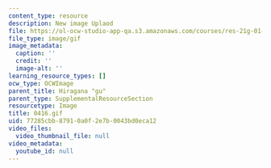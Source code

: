 ```yaml
---
content_type: resource
description: New image Uplaod
file: https://ol-ocw-studio-app-qa.s3.amazonaws.com/courses/res-21g-01-kana-spring-2010/77285cbb87910a0f2e7b0043bd0eca12_0416.gif
file_type: image/gif
image_metadata:
  caption: ''
  credit: ''
  image-alt: ''
learning_resource_types: []
ocw_type: OCWImage
parent_title: Hiragana "gu"
parent_type: SupplementalResourceSection
resourcetype: Image
title: 0416.gif
uid: 77285cbb-8791-0a0f-2e7b-0043bd0eca12
video_files:
  video_thumbnail_file: null
video_metadata:
  youtube_id: null
---
```

